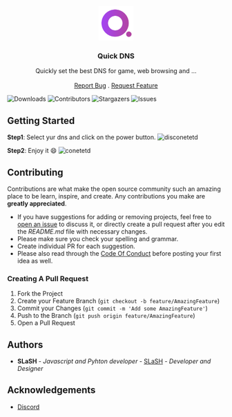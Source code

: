 <br/>
<p align="center">
  <a href="https://github.com/1SPHR1/Quick-DNS">
    <img src="https://github.com/1SPHR1/Quick-DNS/raw/master/images/app_icon.png" alt="Logo" width="80" height="80">
  </a>

  <h3 align="center">Quick DNS</h3>

  <p align="center">
    Quickly set the best DNS for game, web browsing and ...
    <br/>
    <br/>
    <a href="https://github.com/1SPHR1/Quick-DNS/issues">Report Bug</a>
    .
    <a href="https://github.com/1SPHR1/Quick-DNS/issues">Request Feature</a>
  </p>
</p>

![Downloads](https://img.shields.io/github/downloads/1SPHR1/Quick-DNS/total) ![Contributors](https://img.shields.io/github/contributors/1SPHR1/Quick-DNS?color=dark-green) ![Stargazers](https://img.shields.io/github/stars/1SPHR1/Quick-DNS?style=social) ![Issues](https://img.shields.io/github/issues/1SPHR1/Quick-DNS) 

## Getting Started



**Step1**: Select yur dns and click on the power button.
![disconetetd](https://cdn.discordapp.com/attachments/742397180026814516/1078407514892283955/image.png)

**Step2**: Enjoy it 😄
![conetetd](https://cdn.discordapp.com/attachments/742397180026814516/1078407310675812502/image.png)

## Contributing

Contributions are what make the open source community such an amazing place to be learn, inspire, and create. Any contributions you make are **greatly appreciated**.
* If you have suggestions for adding or removing projects, feel free to [open an issue](https://github.com/1SPHR1/Quick-DNS/issues/new) to discuss it, or directly create a pull request after you edit the *README.md* file with necessary changes.
* Please make sure you check your spelling and grammar.
* Create individual PR for each suggestion.
* Please also read through the [Code Of Conduct](https://github.com/1SPHR1/Quick-DNS/blob/main/CODE_OF_CONDUCT.md) before posting your first idea as well.

### Creating A Pull Request

1. Fork the Project
2. Create your Feature Branch (`git checkout -b feature/AmazingFeature`)
3. Commit your Changes (`git commit -m 'Add some AmazingFeature'`)
4. Push to the Branch (`git push origin feature/AmazingFeature`)
5. Open a Pull Request

## Authors

* **SLaSH** - *Javascript and Pyhton developer* - [SLaSH](https://github.com/1SPHR1/) - *Developer and Designer*

## Acknowledgements

* [Discord](https://github.com/ShaanCoding/)
